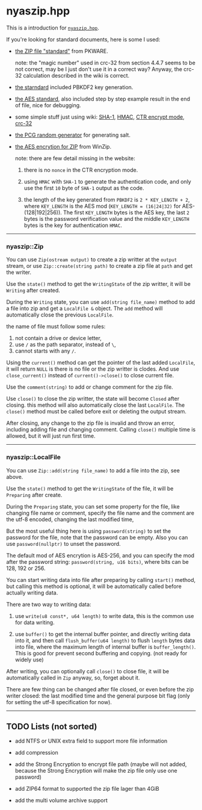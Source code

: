 # nyaszip.hpp

This is a introduction for [`nyaszip.hpp`](nyaszip.hpp).

If you're looking for standard documents, here is some I used:

- [the ZIP file "standard"](https://pkware.cachefly.net/webdocs/casestudies/APPNOTE.TXT) from PKWARE.

    note: the "magic number" used in crc-32 from section 4.4.7 seems to be not correct, may be I just don't use it in a correct way? Anyway, the crc-32 calculation described in the wiki is correct.

- [the starndard](http://www.faqs.org/rfcs/rfc2898.html) included PBKDF2 key generation.

- [the AES standard](https://nvlpubs.nist.gov/nistpubs/FIPS/NIST.FIPS.197.pdf), also included step by step example result in the end of file, nice for debugging.

- some simple stuff just using wiki: [SHA-1](https://en.wikipedia.org/wiki/SHA-1), [HMAC](https://en.wikipedia.org/wiki/HMAC), [CTR encrypt mode](https://en.wikipedia.org/wiki/Block_cipher_mode_of_operation), [crc-32](https://en.wikipedia.org/wiki/Cyclic_redundancy_check)

- [the PCG random generator](https://www.pcg-random.org) for generating salt.

- [the AES encrytion for ZIP](http://www.winzip.com/aes_info.htm) from WinZip.

    note: there are few detail missing in the website:

    1. there is no `nonce` in the CTR encryption mode.

    2. using `HMAC` with `SHA-1` to generate the authentication code, and only use the first `10` byte of `SHA-1` output as the code.

    3. the length of the key generated from `PBKDF2` is `2 * KEY_LENGTH + 2`, where `KEY_LENGTH` is the AES mod (`KEY_LENGTH = (16|24|32)` for AES-(128|192|256)). The first `KEY_LENGTH` bytes is the AES key, the last `2` bytes is the password verification value and the middle `KEY_LENGTH` bytes is the key for authentication `HMAC`.

---

### nyaszip::Zip

You can use `Zip(ostream output)` to create a zip writter at the `output` stream, or use `Zip::create(string path)` to create a zip file at `path` and get the writer.

Use the `state()` method to get the `WritingState` of the zip writter, it will be `Writing` after created.

During the `Writing` state, you can use `add(string file_name)` method to add a file into zip and get a `LocalFile &` object. The `add` method will automatically close the previous `LocalFile`.

the name of file must follow some rules:

1. not contain a drive or device letter,
2. use `/` as the path separator, instead of `\`,
3. cannot starts with any `/`.

Using the `current()` method can get the pointer of the last added `LocalFile`, it will return `NULL` is there is no file or the zip writter is clodes. And use `close_current()` instead of `current()->close()` to close current file.

Use the `comment(string)` to add or change comment for the zip file.

Use `close()` to close the zip writter, the state will become `Closed` after closing. this method will also automatically close the last `LocalFile`. The `close()` method must be called before exit or deleting the output stream.

After closing, any change to the zip file is invalid and throw an error, including adding file and changing comment. Calling `close()` multiple time is allowed, but it will just run first time.

---

### nyaszip::LocalFile

You can use `Zip::add(string file_name)` to add a file into the zip, see above.

Use the `state()` method to get the `WritingState` of the file, it will be `Preparing` after create.

During the `Preparing` state, you can set some property for the file, like changing file name or comment, specify the file name and the comment are the utf-8 encoded, changing the last modified time,

But the most useful thing here is using `password(string)` to set the password for the file, note that the password can be empty. Also you can use `password(nullptr)` to unset the password.

The default mod of AES encrytion is AES-256, and you can specify the mod after the password string: `password(string, u16 bits)`, where bits can be 128, 192 or 256.

You can start writing data into file after preparing by calling `start()` method, but calling this method is optional, it will be automatically called before actually writing data.

There are two way to writing data:

1. use `write(u8 const*, u64 length)` to write data, this is the common use for data writing.

2. use `buffer()` to get the internal buffer pointer, and directly writing data into it, and then call `flush_buffer(u64 length)` to flush `length` bytes data into file, where the maximum length of internal buffer is `buffer_length()`. This is good for prevent second buffering and copying. (not ready for widely use)

After writing, you can optionally call `close()` to close file, it will be automatically called in `Zip` anyway, so, forget about it.

There are few thing can be changed after file closed, or even before the zip writer closed: the last modified time and the general purpose bit flag (only for setting the utf-8 specification for now).

---

## TODO Lists (not sorted)

- add NTFS or UNIX extra field to support more file information

- add compression

- add the Strong Encryption to encrypt file path (maybe will not added, because the Strong Encryption will make the zip file only use one password)

- add ZIP64 format to supported the zip file lager than 4GiB

- add the multi volume archive support